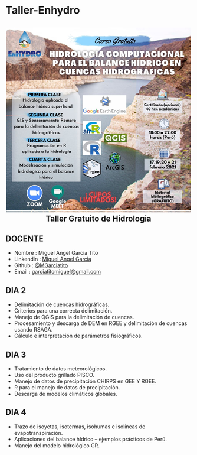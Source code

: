 <br /><br />
# Taller-Enhydro
</h2>
<h2 align="center">
<img src="https://github.com/Mgarciatito/Taller-Enhydro/blob/master/DIA_2/Panel.jpg" width="500">
Taller Gratuito de Hidrologia

## DOCENTE
- Nombre : Miguel Angel Garcia Tito
- Linkendin : [Miguel Angel Garcia](https://www.linkedin.com/in/garciatitomiguelangel/)
- Github :  [@MGarciatito](https://github.com/Mgarciatito)
- Email :  garciatitomiguel@gmail.com

## DIA 2
- Delimitación de cuencas hidrográficas.
- Criterios para una correcta delimitación.
- Manejo de QGIS para la delimitación de cuencas.
- Procesamiento y descarga de DEM en RGEE y delimitación de cuencas usando RSAGA.
- Cálculo e interpretación de parámetros fisiográficos.

## DIA 3
- Tratamiento de datos meteorológicos.
- Uso del producto grillado PISCO.
- Manejo de datos de precipitación CHIRPS en GEE Y RGEE.
- R para el manejo de datos de precipitación.
- Descarga de modelos climáticos globales.

## DIA 4
- Trazo de isoyetas, isotermas, isohumas e isolíneas de evapotranspiración.
- Aplicaciones del balance hídrico – ejemplos prácticos de Perú.
- Manejo del modelo hidrológico GR.
